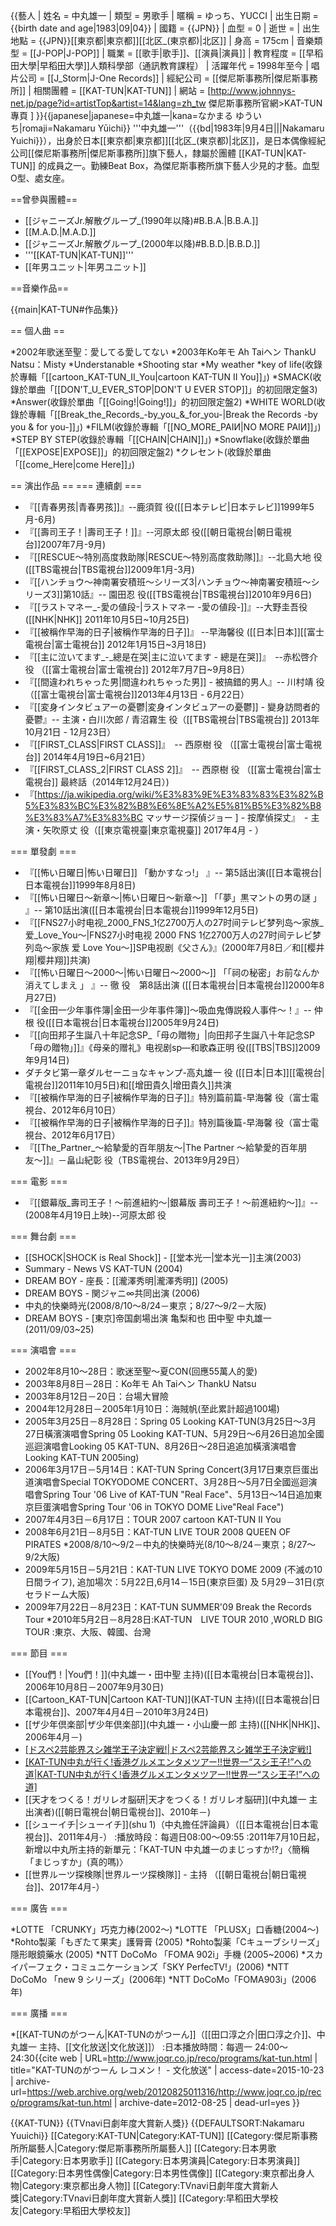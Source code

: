 {{藝人
| 姓名       = 中丸雄一
| 類型       = 男歌手
| 暱稱       = ゆっち、YUCCI
| 出生日期   = {{birth date and age|1983|09|04}}
| 國籍       = {{JPN}}
| 血型       = 0
| 逝世       = 
| 出生地點   = {{JPN}}[[東京都|東京都]][[北区_(東京都)|北区]]
| 身高       = 175cm
| 音樂類型   = [[J-POP|J-POP]]
| 職業       = [[歌手|歌手]]、[[演員|演員]]
| 教育程度   = [[早稻田大學|早稻田大學]]人類科學部（通訊教育課程）
| 活躍年代   = 1998年至今
| 唱片公司   = [[J_Storm|J-One Records]]
| 經紀公司   = [[傑尼斯事務所|傑尼斯事務所]]
| 相關團體   = [[KAT-TUN|KAT-TUN]]
| 網站       = [http://www.johnnys-net.jp/page?id=artistTop&artist=14&lang=zh_tw 傑尼斯事務所官網>KAT-TUN專頁 ]
}}{{japanese|japanese=中丸雄一|kana=なかまる ゆういち|romaji=Nakamaru Yūichi}}
'''中丸雄一'''（{{bd|1983年|9月4日|||Nakamaru Yuichi}}），出身於日本[[東京都|東京都]][[北区_(東京都)|北区]]，是日本偶像經紀公司[[傑尼斯事務所|傑尼斯事務所]]旗下藝人，隸屬於團體 [[KAT-TUN|KAT-TUN]] 的成員之一。勤練Beat Box，為傑尼斯事務所旗下藝人少見的才藝。血型O型、處女座。

==曾參與團體==
* [[ジャニーズJr.解散グループ_(1990年以降)#B.B.A.|B.B.A.]]
* [[M.A.D.|M.A.D.]]
* [[ジャニーズJr.解散グループ_(2000年以降)#B.B.D.|B.B.D.]]
* '''[[KAT-TUN|KAT-TUN]]'''
* [[年男ユニット|年男ユニット]]

==音樂作品==

{{main|KAT-TUN#作品集}}

== 個人曲 ==

*2002年歌迷至聖：愛してる愛してない
*2003年Ko年モ Ah Taiヘン ThankU Natsu：Misty
*Understanable
*Shooting star
*My weather
*key of life(收錄於專輯「[[cartoon_KAT-TUN_II_You|cartoon KAT-TUN II You]]」)
*SMACK(收錄於單曲「[[DON'T_U_EVER_STOP|DON'T U EVER STOP]]」的初回限定盤3)
*Answer(收錄於單曲「[[Going!|Going!]]」的初回限定盤2)
*WHITE WORLD(收錄於專輯「[[Break_the_Records_-by_you_&_for_you-|Break the Records -by you & for you-]]」)
*FILM(收錄於專輯「[[NO_MORE_PAIИ|NO MORE PAIИ]]」)
*STEP BY STEP(收錄於專輯「[[CHAIN|CHAIN]]」)
*Snowflake(收錄於單曲「[[EXPOSE|EXPOSE]]」的初回限定盤2)
*クレセント(收錄於單曲「[[come_Here|come Here]]」)

== 演出作品 ==
=== 連續劇 ===

* 『[[青春男孩|青春男孩]]』--鹿須賀 役([[日本テレビ|日本テレビ]]1999年5月-6月)
* 『[[壽司王子！|壽司王子！]]』--河原太郎 役([[朝日電視台|朝日電視台]]2007年7月-9月)
* 『[[RESCUE〜特別高度救助隊|RESCUE〜特別高度救助隊]]』--北島大地 役([[TBS電視台|TBS電視台]]2009年1月-3月)
* 『[[ハンチョウ〜神南署安積班〜シリーズ3|ハンチョウ〜神南署安積班〜シリーズ3]]第10話』-- 園田忍 役([[TBS電視台|TBS電視台]]2010年9月6日)
* 『[[ラストマネー_-愛の値段-|ラストマネー -愛の値段-]]』--大野圭吾役 ([[NHK|NHK]] 2011年10月5日~10月25日)
* 『[[被稱作早海的日子|被稱作早海的日子]]』 --早海馨役 ([[日本|日本]][[富士電視台|富士電視台]] 2012年1月15日~3月18日)
* 『[[主に泣いてます_-_總是在哭|主に泣いてます - 總是在哭]]』　--赤松啓介役 （[[富士電視台|富士電視台]] 2012年7月7日~9月8日）
* 『[[間違われちゃった男|間違われちゃった男]] - 被搞錯的男人』-- 川村靖 役（[[富士電視台|富士電視台]]2013年4月13日 - 6月22日） 
* 『[[変身インタビュアーの憂鬱|変身インタビュアーの憂鬱]] - 變身訪問者的憂鬱』-- 主演・白川次郎 / 青沼霧生 役（[[TBS電視台|TBS電視台]] 2013年10月21日 - 12月23日）
* 『[[FIRST_CLASS|FIRST CLASS]]』　-- 西原樹 役 （[[富士電視台|富士電視台]] 2014年4月19日~6月21日）
* 『[[FIRST_CLASS_2|FIRST CLASS 2]]』　-- 西原樹 役 （[[富士電視台|富士電視台]] 最終話（2014年12月24日）)
* 『[https://ja.wikipedia.org/wiki/%E3%83%9E%E3%83%83%E3%82%B5%E3%83%BC%E3%82%B8%E6%8E%A2%E5%81%B5%E3%82%B8%E3%83%A7%E3%83%BC マッサージ探偵ジョー ] -  按摩偵探丈』　- 主演・矢吹原丈 役（[[東京電視臺|東京電視臺]] 2017年4月 -    ）

=== 單發劇 ===

* 『[[怖い日曜日|怖い日曜日]] 「動かすなっ!」 』-- 第5話出演([[日本電視台|日本電視台]]1999年8月8日)
* 『[[怖い日曜日〜新章〜|怖い日曜日〜新章〜]] 「「夢」黒マントの男の謎 」 』-- 第10話出演([[日本電視台|日本電視台]]1999年12月5日)
* 『[[FNS27小时电视_2000_FNS_1亿2700万人の27时间テレビ梦列岛～家族_爱_Love_You～|FNS27小时电视 2000 FNS 1亿2700万人の27时间テレビ梦列岛～家族 爱 Love You～]]SP电视剧《父さん》』(2000年7月8日／和[[樱井翔|樱井翔]]共演)
* 『[[怖い日曜日〜2000〜|怖い日曜日〜2000〜]] 「「祠の秘密」お前なんか消えてしまえ 」 』-- 徹 役　第8話出演 ([[日本電視台|日本電視台]]2000年8月27日)
* 『[[金田一少年事件簿|金田一少年事件簿]]～吸血鬼傳説殺人事件～！』-- 仲根 役([[日本電視台|日本電視台]]2005年9月24日)
* 『[[向田邦子生誕八十年記念SP_「母の贈物」|向田邦子生誕八十年記念SP 「母の贈物」]]』《母亲的赠礼》电视剧sp—和歌森正明 役([[TBS|TBS]]2009年9月14日)
* ダチタビ第一章ダルセーニョなキャンプ-高丸雄一 役 ([[日本|日本]][[電視台|電視台]]2011年10月5日)和[[增田貴久|增田貴久]]共演
* 『[[被稱作早海的日子|被稱作早海的日子]]』特別篇前篇-早海馨 役（富士電視台、2012年6月10日）
* 『[[被稱作早海的日子|被稱作早海的日子]]』特別篇後篇-早海馨 役（富士電視台、2012年6月17日）
* 『[[The_Partner_〜給摯愛的百年朋友〜|The Partner 〜給摯愛的百年朋友〜]]』－畠山紀彰 役（TBS電視台、2013年9月29日）

=== 電影 ===

* 『[[銀幕版_壽司王子！～前進紐約～|銀幕版 壽司王子！～前進紐約～]]』--(2008年4月19日上映)--河原太郎 役

=== 舞台劇 ===

* [[SHOCK|SHOCK is Real Shock]] - [[堂本光一|堂本光一]]主演(2003)
* Summary - News VS KAT-TUN (2004)
* DREAM BOY - 座長：[[瀧澤秀明|瀧澤秀明]] (2005)
* DREAM BOYS - 関ジャニ∞共同出演 (2006)
* 中丸的快樂時光(2008/8/10～8/24－東京；8/27～9/2－大阪)
* DREAM BOYS - [東京]帝国劇場出演 亀梨和也 田中聖 中丸雄一 (2011/09/03~25)

=== 演唱會 ===

* 2002年8月10～28日：歌迷至聖～夏CON(回應55萬人的愛)
* 2003年8月8日－28日：Ko年モ Ah Taiヘン ThankU Natsu
* 2003年8月12日－20日：台場大冒險
* 2004年12月28日－2005年1月10日：海賊帆(至此累計超過100場)
* 2005年3月25日－8月28日：Spring 05 Looking KAT-TUN(3月25日～3月27日橫濱演唱會Spring 05 Looking KAT-TUN、5月29日～6月26日追加全國巡迴演唱會Looking 05 KAT-TUN、8月26日～28日追追加橫濱演唱會Looking KAT-TUN 2005ing)
* 2006年3月17日－5月14日：KAT-TUN Spring Concert(3月17日東京巨蛋出道演唱會Special TOKYODOME CONCERT、3月28日～5月7日全國巡迴演唱會Spring Tour '06 Live of KAT-TUN "Real Face"、5月13日～14日追加東京巨蛋演唱會Spring Tour '06 in TOKYO DOME Live"Real Face")
* 2007年4月3日－6月17日：TOUR 2007 cartoon KAT-TUN II You
* 2008年6月21日－8月5日：KAT-TUN LIVE TOUR 2008 QUEEN OF PIRATES
*2008/8/10～9/2－中丸的快樂時光(8/10～8/24－東京；8/27～9/2大阪)
* 2009年5月15日－5月21日：KAT-TUN LIVE TOKYO DOME 2009 (不滅の10日間ライフ), 追加場次：5月22日,6月14－15日(東京巨蛋) 及 5月29－31日(京セラドーム大阪)
* 2009年7月22日－8月23日：KAT-TUN SUMMER'09 Break the Records Tour
*2010年5月2日－8月28日:KAT-TUN　LIVE TOUR 2010 ,WORLD BIG TOUR :東京、大阪、韓國、台灣

=== 節目 ===

* [[You們！|You們！]](中丸雄一・田中聖 主持)([[日本電視台|日本電視台]]、2006年10月8日－2007年9月30日)
* [[Cartoon_KAT-TUN|Cartoon KAT-TUN]](KAT-TUN 主持)([[日本電視台|日本電視台]]、2007年4月4日－2010年3月24日)
* [[ザ少年倶楽部|ザ少年倶楽部]](中丸雄一・小山慶一郎 主持)([[NHK|NHK]]、 2006年4月－)
* [[ドスペ2芸能界スシ雑学王子決定戦!|ドスペ2芸能界スシ雑学王子決定戦!]]([[朝日電視台|朝日電視台]]、2008年3月15日)
* [[KAT-TUN中丸が行く!香港グルメエンタメツアー!!世界一“スシ王子!”への道|KAT-TUN中丸が行く!香港グルメエンタメツアー!!世界一“スシ王子!”への道]]([[朝日電視台|朝日電視台]]、2008年4月13日)
* [[天才をつくる！ガリレオ脳研|天才をつくる！ガリレオ脳研]](中丸雄一 主出演者)([[朝日電視台|朝日電視台]]、2010年－)
* [[シューイチ|シューイチ]](shu 1)（中丸擔任評論員）（[[日本電視台|日本電視台]]、2011年4月-）
:播放時段：每週日08:00～09:55
:2011年7月10日起，新增以中丸所主持的新單元：「KAT-TUN 中丸雄一のまじっすか!?」〈簡稱「まじっすか」(真的嗎)〉
* [[世界ルーツ探検隊|世界ルーツ探検隊]] - 主持 （[[朝日電視台|朝日電視台]]、2017年4月-）

=== 廣告 ===

*LOTTE 「CRUNKY」巧克力棒(2002～)
*LOTTE 「PLUSX」口香糖(2004～)
*Rohto製薬「もぎたて果実」護脣膏 (2005)
*Rohto製薬「Cキューブシリーズ」隱形眼鏡藥水 (2005)
*NTT DoCoMo 「FOMA 902i」手機 (2005~2006)
*スカイパーフェク・コミュニケーションズ「SKY PerfecTV!」(2006)
*NTT DoCoMo 「new 9 シリーズ」(2006年)
*NTT DoCoMo「FOMA903i」(2006年)

=== 廣播 ===

*[[KAT-TUNのがつーん|KAT-TUNのがつーん]]（[[田口淳之介|田口淳之介]]、中丸雄一 主持、[[文化放送|文化放送]]）
:日本播放時間：每週一 24:00～24:30<ref>{{cite web | URL=http://www.joqr.co.jp/reco/programs/kat-tun.html | title="KAT-TUNのがつーん レコメン！ - 文化放送" | access-date=2015-10-23 | archive-url=https://web.archive.org/web/20120825011316/http://www.joqr.co.jp/reco/programs/kat-tun.html | archive-date=2012-08-25 | dead-url=yes }}</ref>

{{KAT-TUN}}
{{TVnavi日劇年度大賞新人獎}}
{{DEFAULTSORT:Nakamaru Yuuichi}}
[[Category:KAT-TUN|Category:KAT-TUN]]
[[Category:傑尼斯事務所所屬藝人|Category:傑尼斯事務所所屬藝人]]
[[Category:日本男歌手|Category:日本男歌手]]
[[Category:日本男演員|Category:日本男演員]]
[[Category:日本男性偶像|Category:日本男性偶像]]
[[Category:東京都出身人物|Category:東京都出身人物]]
[[Category:TVnavi日劇年度大賞新人獎|Category:TVnavi日劇年度大賞新人獎]]
[[Category:早稻田大學校友|Category:早稻田大學校友]]